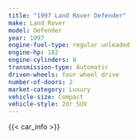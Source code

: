 ```yaml
---
title: "1997 Land Rover Defender"
make: Land Rover
model: Defender
year: 1997
engine-fuel-type: regular unleaded
engine-hp: 182
engine-cylinders: 8
transmission-type: Automatic
driven-wheels: four wheel drive
number-of-doors: 2
market-category: Luxury
vehicle-size: Compact
vehicle-style: 2dr SUV
---
```


{{< car_info >}}
